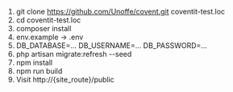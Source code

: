 1) git clone https://github.com/Unoffe/covent.git coventit-test.loc
2) cd coventit-test.loc
3) composer install
4) env.example -> .env
5) DB_DATABASE=...
   DB_USERNAME=...
   DB_PASSWORD=...
6) php artisan migrate:refresh --seed
7) npm install
8) npm run build
9) Visit http://{site_route}/public
